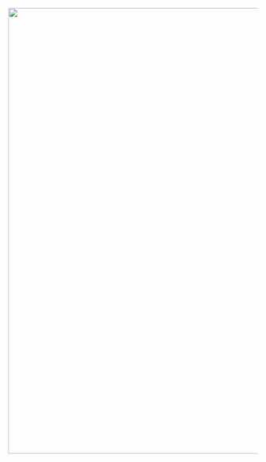 <p align="center">
    <img src="https://github.com/I2S9/I2S9/assets/111307883/aca1cf6a-f55f-4184-8899-faf97be64644" width="900" />
</p>
